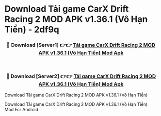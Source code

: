 # Download Tải game CarX Drift Racing 2 MOD APK v1.36.1 (Vô Hạn Tiền) - 2df9q


<div align="center">
<h3>🔴 Download [Server1] 👉👉 <a href="https://apk-comot.site?title=Tải_game_CarX_Drift_Racing_2_MOD_APK_v1.36.1_(Vô_Hạn_Tiền)">Tải game CarX Drift Racing 2 MOD APK v1.36.1 (Vô Hạn Tiền) Mod Apk</a></h3><br>
<h3>🔴 Download [Server2] 👉👉 <a href="https://apk-comot.site?title=Tải_game_CarX_Drift_Racing_2_MOD_APK_v1.36.1_(Vô_Hạn_Tiền)">Tải game CarX Drift Racing 2 MOD APK v1.36.1 (Vô Hạn Tiền) Mod Apk</a></h3>
</div>



Download Tải game CarX Drift Racing 2 MOD APK v1.36.1 (Vô Hạn Tiền) 

Download Tải game CarX Drift Racing 2 MOD APK v1.36.1 (Vô Hạn Tiền) Mod For Android